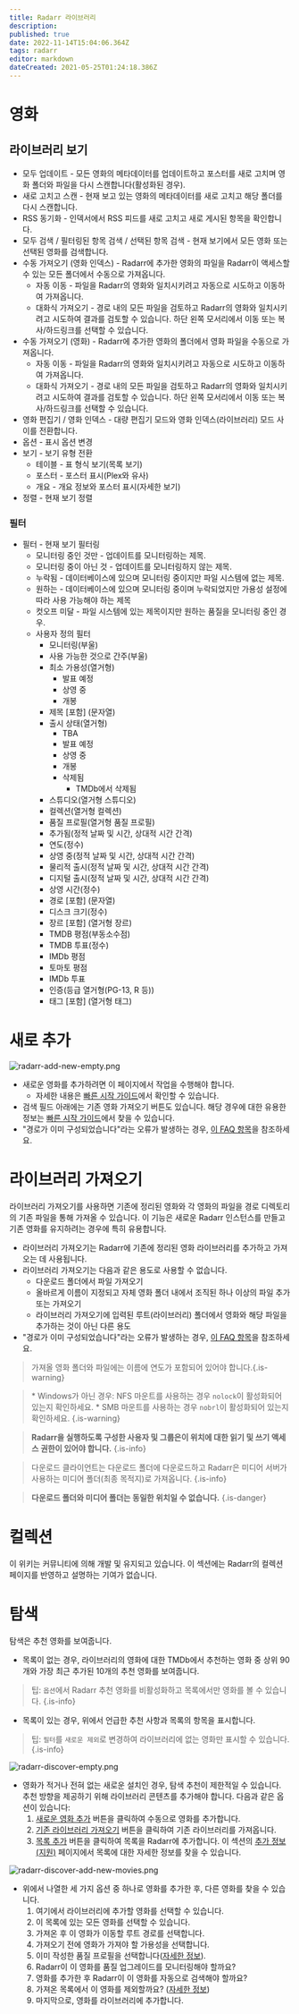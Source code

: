 ```yaml
---
title: Radarr 라이브러리
description: 
published: true
date: 2022-11-14T15:04:06.364Z
tags: radarr
editor: markdown
dateCreated: 2021-05-25T01:24:18.386Z
---
```


# 영화

## 라이브러리 보기

- 모두 업데이트 - 모든 영화의 메타데이터를 업데이트하고 포스터를 새로 고치며 영화 폴더와 파일을 다시 스캔합니다(활성화된 경우).
- 새로 고치고 스캔 - 현재 보고 있는 영화의 메타데이터를 새로 고치고 해당 폴더를 다시 스캔합니다.
- RSS 동기화 - 인덱서에서 RSS 피드를 새로 고치고 새로 게시된 항목을 확인합니다.
- 모두 검색 / 필터링된 항목 검색 / 선택된 항목 검색 - 현재 보기에서 모든 영화 또는 선택된 영화를 검색합니다.
- 수동 가져오기 (영화 인덱스) - Radarr에 추가한 영화의 파일을 Radarr이 액세스할 수 있는 모든 폴더에서 수동으로 가져옵니다.
  - 자동 이동 - 파일을 Radarr의 영화와 일치시키려고 자동으로 시도하고 이동하여 가져옵니다.
  - 대화식 가져오기 - 경로 내의 모든 파일을 검토하고 Radarr의 영화와 일치시키려고 시도하여 결과를 검토할 수 있습니다. 하단 왼쪽 모서리에서 이동 또는 복사/하드링크를 선택할 수 있습니다.
- 수동 가져오기 (영화) - Radarr에 추가한 영화의 폴더에서 영화 파일을 수동으로 가져옵니다.
  - 자동 이동 - 파일을 Radarr의 영화와 일치시키려고 자동으로 시도하고 이동하여 가져옵니다.
  - 대화식 가져오기 - 경로 내의 모든 파일을 검토하고 Radarr의 영화와 일치시키려고 시도하여 결과를 검토할 수 있습니다. 하단 왼쪽 모서리에서 이동 또는 복사/하드링크를 선택할 수 있습니다.
- 영화 편집기 / 영화 인덱스 - 대량 편집기 모드와 영화 인덱스(라이브러리) 모드 사이를 전환합니다.
- 옵션 - 표시 옵션 변경
- 보기 - 보기 유형 전환
  - 테이블 - 표 형식 보기(목록 보기)
  - 포스터 - 포스터 표시(Plex와 유사)
  - 개요 - 개요 정보와 포스터 표시(자세한 보기)
- 정렬 - 현재 보기 정렬

### 필터

- 필터 - 현재 보기 필터링
  - 모니터링 중인 것만 - 업데이트를 모니터링하는 제목.
  - 모니터링 중이 아닌 것 - 업데이트를 모니터링하지 않는 제목.
  - 누락됨 - 데이터베이스에 있으며 모니터링 중이지만 파일 시스템에 없는 제목.
  - 원하는 - 데이터베이스에 있으며 모니터링 중이며 누락되었지만 가용성 설정에 따라 사용 가능해야 하는 제목
  - 컷오프 미달 - 파일 시스템에 있는 제목이지만 원하는 품질을 모니터링 중인 경우.
  - 사용자 정의 필터
    - 모니터링(부울)
    - 사용 가능한 것으로 간주(부울)
    - 최소 가용성(열거형)
      - 발표 예정
      - 상영 중
      - 개봉
    - 제목 \[포함\] (문자열)
    - 출시 상태(열거형)
      - TBA
      - 발표 예정
      - 상영 중
      - 개봉
      - 삭제됨
        - TMDb에서 삭제됨
    - 스튜디오(열거형 스튜디오)
    - 컬렉션(열거형 컬렉션)
    - 품질 프로필(열거형 품질 프로필)
    - 추가됨(정적 날짜 및 시간, 상대적 시간 간격)
    - 연도(정수)
    - 상영 중(정적 날짜 및 시간, 상대적 시간 간격)
    - 물리적 출시(정적 날짜 및 시간, 상대적 시간 간격)
    - 디지털 출시(정적 날짜 및 시간, 상대적 시간 간격)
    - 상영 시간(정수)
    - 경로 \[포함\] (문자열)
    - 디스크 크기(정수)
    - 장르 \[포함\] (열거형 장르)
    - TMDB 평점(부동소수점)
    - TMDB 투표(정수)
    - IMDb 평점
    - 토마토 평점
    - IMDb 투표
    - 인증(등급 열거형(PG-13, R 등))
    - 태그 \[포함\] (열거형 태그)

# 새로 추가

![radarr-add-new-empty.png](/assets/radarr/radarr-add-new-empty.png)

- 새로운 영화를 추가하려면 이 페이지에서 작업을 수행해야 합니다.
  - 자세한 내용은 [빠른 시작 가이드](/radarr/quick-start-guide)에서 확인할 수 있습니다.
- 검색 필드 아래에는 기존 영화 가져오기 버튼도 있습니다. 해당 경우에 대한 유용한 정보는 [빠른 시작 가이드](/radarr/quick-start-guide)에서 찾을 수 있습니다.
- "경로가 이미 구성되었습니다"라는 오류가 발생하는 경우, [이 FAQ 항목](/radarr/faq#path-is-already-configured-for-an-existing-movie)을 참조하세요.

# 라이브러리 가져오기

라이브러리 가져오기를 사용하면 기존에 정리된 영화와 각 영화의 파일을 경로 디렉토리의 기존 파일을 통해 가져올 수 있습니다. 이 기능은 새로운 Radarr 인스턴스를 만들고 기존 영화를 유지하려는 경우에 특히 유용합니다.

- 라이브러리 가져오기는 Radarr에 기존에 정리된 영화 라이브러리를 추가하고 가져오는 데 사용됩니다.
- 라이브러리 가져오기는 다음과 같은 용도로 사용할 수 없습니다.
  - 다운로드 폴더에서 파일 가져오기
  - 올바르게 이름이 지정되고 자체 영화 폴더 내에서 조직된 하나 이상의 파일 추가 또는 가져오기
  - 라이브러리 가져오기에 입력된 루트(라이브러리) 폴더에서 영화와 해당 파일을 추가하는 것이 아닌 다른 용도
- "경로가 이미 구성되었습니다"라는 오류가 발생하는 경우, [이 FAQ 항목](/radarr/faq#path-is-already-configured-for-an-existing-movie)을 참조하세요.
  
> 가져올 영화 폴더와 파일에는 이름에 연도가 포함되어 있어야 합니다.{.is-warning}

> \* Windows가 아닌 경우: NFS 마운트를 사용하는 경우 `nolock`이 활성화되어 있는지 확인하세요.
> \* SMB 마운트를 사용하는 경우 `nobrl`이 활성화되어 있는지 확인하세요.
{.is-warning}

> **Radarr을 실행하도록 구성한 사용자 및 그룹은이 위치에 대한 읽기 및 쓰기 액세스 권한이 있어야 합니다.**
{.is-info}

> 다운로드 클라이언트는 다운로드 폴더에 다운로드하고 Radarr은 미디어 서버가 사용하는 미디어 폴더(최종 목적지)로 가져옵니다.
{.is-info}

> **다운로드 폴더와 미디어 폴더는 동일한 위치일 수 없습니다.**
{.is-danger}

# 컬렉션

이 위키는 커뮤니티에 의해 개발 및 유지되고 있습니다.
이 섹션에는 Radarr의 컬렉션 페이지를 반영하고 설명하는 기여가 없습니다.

# 탐색

탐색은 추천 영화를 보여줍니다.

- 목록이 없는 경우, 라이브러리의 영화에 대한 TMDb에서 추천하는 영화 중 상위 90개와 가장 최근 추가된 10개의 추천 영화를 보여줍니다.

> 팁: `옵션`에서 Radarr 추천 영화를 비활성화하고 목록에서만 영화를 볼 수 있습니다.
{.is-info}

- 목록이 있는 경우, 위에서 언급한 추천 사항과 목록의 항목을 표시합니다.

> 팁: `필터`를 `새로운 제외`로 변경하여 라이브러리에 없는 영화만 표시할 수 있습니다.
{.is-info}

![radarr-discover-empty.png](/assets/radarr/radarr-discover-empty.png)

- 영화가 적거나 전혀 없는 새로운 설치인 경우, 탐색 추천이 제한적일 수 있습니다. 추천 방향을 제공하기 위해 라이브러리 콘텐츠를 추가해야 합니다. 다음과 같은 옵션이 있습니다:
  1. [새로운 영화 추가](/radarr/library#add-new) 버튼을 클릭하여 수동으로 영화를 추가합니다.
  1. [기존 라이브러리 가져오기](/radarr/library#library-import) 버튼을 클릭하여 기존 라이브러리를 가져옵니다.
  1. [목록 추가](/radarr/settings#lists) 버튼을 클릭하여 목록을 Radarr에 추가합니다. 이 섹션의 [추가 정보(지원)](/radarr/faq#what-are-lists-and-what-can-they-do-for-me) 페이지에서 목록에 대한 자세한 정보를 찾을 수 있습니다.

![radarr-discover-add-new-movies.png](/assets/radarr/radarr-discover-add-new-movies.png)

- 위에서 나열한 세 가지 옵션 중 하나로 영화를 추가한 후, 다른 영화를 찾을 수 있습니다.
    1. 여기에서 라이브러리에 추가할 영화를 선택할 수 있습니다.
    1. 이 목록에 있는 모든 영화를 선택할 수 있습니다.
    1. 가져온 후 이 영화가 이동할 루트 경로를 선택합니다.
    1. 가져오기 전에 영화가 가져야 할 가용성을 선택합니다.
    1. 이미 작성한 품질 프로필을 선택합니다([자세한 정보](/radarr/settings#quality-profiles)).
    1. Radarr이 이 영화를 품질 업그레이드를 모니터링해야 할까요?
    1. 영화를 추가한 후 Radarr이 이 영화를 자동으로 검색해야 할까요?
    1. 가져온 목록에서 이 영화를 제외할까요? ([자세한 정보](/radarr/settings#list-exclusion))
    1. 마지막으로, 영화를 라이브러리에 추가합니다.
